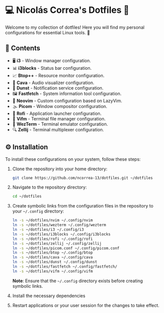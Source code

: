 # 💻 Nicolás Correa's Dotfiles 🎨

Welcome to my collection of dotfiles! Here you will find my personal configurations for essential Linux tools. 🚀

## 📂 Contents

- 🖥️ **i3** - Window manager configuration.
- 📊 **i3blocks** - Status bar configuration.
- 📈 **Btop++** - Resource monitor configuration.
- 🎵 **Cava** - Audio visualizer configuration.
- 🔔 **Dunst** - Notification service configuration.
- 🖼️ **Fastfetch** - System information tool configuration.
- 📝 **Neovim** - Custom configuration based on LazyVim.
- 🌫️ **Picom** - Window compositor configuration.
- 🚀 **Rofi** - Application launcher configuration.
- 📁 **Vifm** - Terminal file manager configuration.
- 🔲 **WezTerm** - Terminal emulator configuration.
- 🔍 **Zellij** - Terminal multiplexer configuration.

## ⚙️ Installation

To install these configurations on your system, follow these steps:

1. Clone the repository into your home directory:

    ```bash
    git clone https://github.com/ncorrea-13/dotfiles.git ~/dotfiles
    ```

2. Navigate to the repository directory:

    ```bash
    cd ~/dotfiles
    ```

3. Create symbolic links from the configuration files in the repository to your `~/.config` directory:

    ```bash
    ln -s ~/dotfiles/nvim ~/.config/nvim
    ln -s ~/dotfiles/wezterm ~/.config/wezterm
    ln -s ~/dotfiles/i3 ~/.config/i3
    ln -s ~/dotfiles/i3blocks ~/.config/i3blocks
    ln -s ~/dotfiles/rofi ~/.config/rofi
    ln -s ~/dotfiles/zellij ~/.config/zellij
    ln -s ~/dotfiles/picom.conf ~/.config/picom.conf
    ln -s ~/dotfiles/btop ~/.config/btop
    ln -s ~/dotfiles/cava ~/.config/cava
    ln -s ~/dotfiles/dunst ~/.config/dunst
    ln -s ~/dotfiles/fastfetch ~/.config/fastfetch/
    ln -s ~/dotfiles/vifm ~/.config/vifm
    ```

    **Note**: Ensure that the `~/.config` directory exists before creating symbolic links.

4. Install the necessary dependencies
5. Restart applications or your user session for the changes to take effect.
